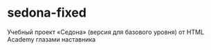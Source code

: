 # sedona-fixed
Учебный проект «Седона» (версия для базового уровня) от HTML Academy глазами наставника
